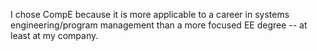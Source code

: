 I chose CompE because it is more applicable to a career in systems engineering/program management than a more focused EE degree -- at least at my company.
